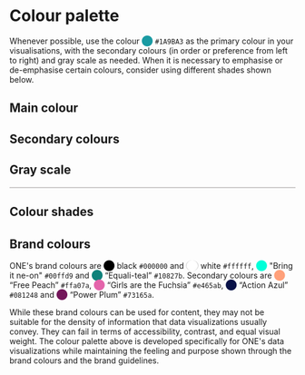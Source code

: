 # Colour palette


Whenever possible, use the colour <span style="color: #1A9BA3">⬤</span> `#1A9BA3` as the primary colour 
in your visualisations, with the secondary colours (in order or preference from left to right) and gray scale 
as needed. When it is necessary to emphasise or de-emphasise certain colours, consider using 
different shades shown below.


## Main colour

<div>

<div data-color="#1A9BA3" class="color-picker"></div>

</div>


## Secondary colours

<div>
<div data-color="#FF7F4C" class="color-picker"></div>
<div data-color="#081248" class="color-picker"></div>
<div data-color="#73175A" class="color-picker"></div>
<div data-color="#A3DAF5" class="color-picker"></div>
<div data-color="#F7CE5B" class="color-picker"></div>
</div>

## Gray scale

<div>
<div data-color="#000000" class="color-picker"></div>
<div data-color="#AAAAAA" class="color-picker"></div>
<div data-color="#CBC9C9" class="color-picker"></div>
<div data-color="#E5E5E5" class="color-picker"></div>
<div data-color="#FFFFFF" class="color-picker" style="border: 0.5px solid #CBC9C9"></div>
</div>


## Colour shades

<div>
<div data-color="#17858C" class="color-picker"></div>
<div data-color="#1A9BA3" class="color-picker"></div>
<div data-color="#4DAEB4" class="color-picker"></div>
<div data-color="#80C0C4" class="color-picker"></div>
<div data-color="#9ACACD" class="color-picker"></div>
<div data-color="#B3D3D5" class="color-picker"></div>
<div data-color="#DAE6E7" class="color-picker"></div>
<div data-color="#E0E6E6" class="color-picker"></div>
</div>

<div style="margin-top: 2rem;">
<div data-color="#FF5E1F" class="color-picker"></div>
<div data-color="#FF7F4C" class="color-picker"></div>
<div data-color="#FF9970" class="color-picker"></div>
<div data-color="#FFA785" class="color-picker"></div>
<div data-color="#FFB699" class="color-picker"></div>
<div data-color="#FFC5AD" class="color-picker"></div>
<div data-color="#FFD4C2" class="color-picker"></div>
<div data-color="#FFE2D6" class="color-picker"></div>
</div>

<div style="margin-top: 2rem;">
<div data-color="#661450" class="color-picker"></div>
<div data-color="#73175A" class="color-picker"></div>
<div data-color="#991E79" class="color-picker"></div>
<div data-color="#BB2593" class="color-picker"></div>
<div data-color="#D733AB" class="color-picker"></div>
<div data-color="#DD55B9" class="color-picker"></div>
<div data-color="#E477C7" class="color-picker"></div>
<div data-color="#EB99D5" class="color-picker"></div>
</div>

<div style="margin-top: 2rem;">
<div data-color="#081248" class="color-picker"></div>
<div data-color="#0C1B6E" class="color-picker"></div>
<div data-color="#102493" class="color-picker"></div>
<div data-color="#142DB8" class="color-picker"></div>
<div data-color="#1836DC" class="color-picker"></div>
<div data-color="#3550E9" class="color-picker"></div>
<div data-color="#5A70ED" class="color-picker"></div>
<div data-color="#A3AFF5" class="color-picker"></div>
</div>

<div style="margin-top: 2rem;">
<div data-color="#F5BE29" class="color-picker"></div>
<div data-color="#F7CE5B" class="color-picker"></div>
<div data-color="#F9D677" class="color-picker"></div>
<div data-color="#F9DC8A" class="color-picker"></div>
<div data-color="#FAE29E" class="color-picker"></div>
<div data-color="#FBE7B1" class="color-picker"></div>
<div data-color="#FCEDC5" class="color-picker"></div>
<div data-color="#FDF3D8" class="color-picker"></div>
</div>


<div style="margin-top: 2rem;">
<div data-color="#7ECBF1" class="color-picker"></div>
<div data-color="#A3DAF5" class="color-picker"></div>
<div data-color="#D1EDFA" class="color-picker"></div>
<div data-color="#E8F6FD" class="color-picker"></div>
<div data-color="#F4FBFE" class="color-picker"></div>
</div>


## Brand colours

ONE's brand colours are <span style="color: #000000">⬤</span> black <code>#000000</code>
and <span style="color: #fff; border: 1px solid #ccc; border-radius: 50%">⬤</span> white <code>#ffffff</code>,
 <span style="color: #00ffd9">⬤</span> "Bring it ne-on" <code>#00ffd9</code> and
<span style="color: #10827b">⬤</span> “Equali-teal” <code>#10827b</code>. Secondary colours are
<span style="color: #ffa07a">⬤</span> “Free Peach” <code>#ffa07a</code>, 
<span style="color: #e465ab">⬤</span> “Girls are the Fuchsia” <code>#e465ab</code>,
<span style="color: #081248">⬤</span> “Action Azul” <code>#081248</code>  and
<span style="color: #73165a">⬤</span> “Power Plum” <code>#73165a</code>.



While these brand colours can be used for content, they may not be suitable for the density of information that
data visualizations usually convey. They can fail in terms of accessibility, contrast, and equal visual weight. 
The colour palette above is developed specifically for ONE's data visualizations while maintaining the feeling 
and purpose shown through the brand colours and the brand guidelines.

